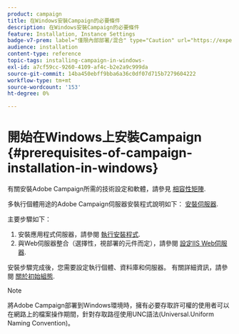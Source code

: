 ```yaml
---
product: campaign
title: 在Windows安裝Campaign的必要條件
description: 在Windows安裝Campaign的必要條件
feature: Installation, Instance Settings
badge-v7-prem: label="僅限內部部署/混合" type="Caution" url="https://experienceleague.adobe.com/docs/campaign-classic/using/installing-campaign-classic/architecture-and-hosting-models/hosting-models-lp/hosting-models.html?lang=zh-Hant" tooltip="僅適用於內部部署和混合部署"
audience: installation
content-type: reference
topic-tags: installing-campaign-in-windows-
exl-id: a7cf59cc-9260-4109-af4c-b2e2a9c999da
source-git-commit: 14ba450ebff9bba6a36c0df07d715b7279604222
workflow-type: tm+mt
source-wordcount: '153'
ht-degree: 0%

---
```


# 開始在Windows上安裝Campaign {#prerequisites-of-campaign-installation-in-windows}



有關安裝Adobe Campaign所需的技術設定和軟體，請參見 [相容性矩陣](../../rn/using/compatibility-matrix.md).

多執行個體用途的Adobe Campaign伺服器安裝程式說明如下： [安裝伺服器](../../installation/using/installing-the-server.md).

主要步驟如下：

1. 安裝應用程式伺服器，請參閱 [執行安裝程式](../../installation/using/installing-the-server.md#executing-the-installation-program).
1. 與Web伺服器整合（選擇性，視部署的元件而定），請參閱 [設定IIS Web伺服器](../../installation/using/integration-into-a-web-server-for-windows.md#configuring-the-iis-web-server).

安裝步驟完成後，您需要設定執行個體、資料庫和伺服器。 有關詳細資訊，請參閱 [關於初始組態](../../installation/using/about-initial-configuration.md).

>[!NOTE]
>
>將Adobe Campaign部署到Windows環境時，擁有必要存取許可權的使用者可以在網路上的檔案操作期間，針對存取路徑使用UNC語法(Universal.Uniform Naming Convention)。
